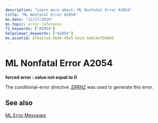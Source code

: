 ```yaml
---
description: "Learn more about: ML Nonfatal Error A2054"
title: "ML Nonfatal Error A2054"
ms.date: "12/17/2019"
ms.topic: error-reference
f1_keywords: ["A2054"]
helpviewer_keywords: ["A2054"]
ms.assetid: 878a2ced-0b88-49e5-bea5-0a014efb08b6
---
```

# ML Nonfatal Error A2054

**forced error : value not equal to 0**

The conditional-error directive [.ERRNZ](dot-errnz.md) was used to generate this error.

## See also

[ML Error Messages](ml-error-messages.md)
